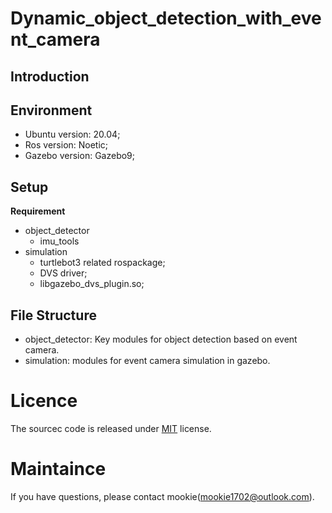 # Dynamic_object_detection_with_event_camera

## Introduction


## Environment

* Ubuntu version: 20.04;
* Ros version: Noetic;
* Gazebo version: Gazebo9;


## Setup

**Requirement**

* object_detector
  * imu_tools
* simulation
  * turtlebot3 related rospackage;
  * DVS driver;
  * libgazebo_dvs_plugin.so;

## File Structure

* object_detector: Key modules for object detection based on event camera.
* simulation: modules for event camera simulation in gazebo.

# Licence

The sourcec code is released under [MIT](https://opensource.org/licenses/MIT) license.

# Maintaince

If you have questions, please contact mookie(mookie1702@outlook.com).
